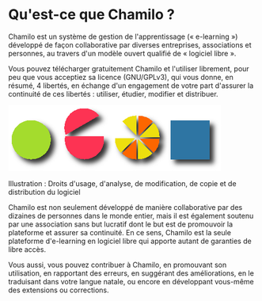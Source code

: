 # Qu'est-ce que Chamilo ?

Chamilo est un système de gestion de l'apprentissage \(« e-learning »\) développé de façon collaborative par diverses entreprises, associations et personnes, au travers d'un modèle ouvert qualifié de « logiciel libre ».

Vous pouvez télécharger gratuitement Chamilo et l'utiliser librement, pour peu que vous acceptiez sa licence \(GNU/GPLv3\), qui vous donne, en résumé, 4 libertés, en échange d'un engagement de votre part d'assurer la continuité de ces libertés : utiliser, étudier, modifier et distribuer.

![](../../.gitbook/assets/images268%20%289%29.png)

Illustration : Droits d'usage, d'analyse, de modification, de copie et de distribution du logiciel

Chamilo est non seulement développé de manière collaborative par des dizaines de personnes dans le monde entier, mais il est également soutenu par une association sans but lucratif dont le but est de promouvoir la plateforme et assurer sa continuité. En ce sens, Chamilo est la seule plateforme d'e-learning en logiciel libre qui apporte autant de garanties de libre accès.

Vous aussi, vous pouvez contribuer à Chamilo, en promouvant son utilisation, en rapportant des erreurs, en suggérant des améliorations, en le traduisant dans votre langue natale, ou encore en développant vous-même des extensions ou corrections.

